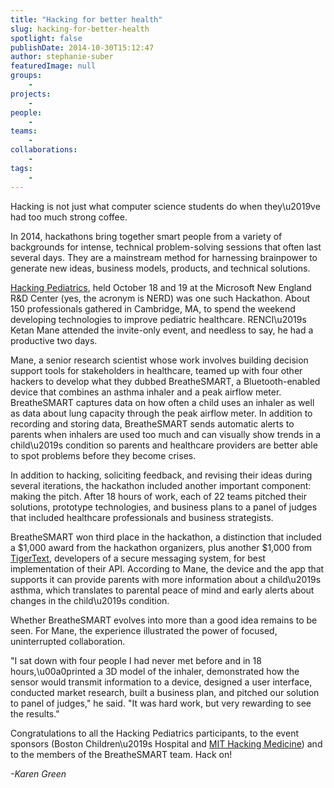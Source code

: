 ```yaml
---
title: "Hacking for better health"
slug: hacking-for-better-health
spotlight: false
publishDate: 2014-10-30T15:12:47
author: stephanie-suber
featuredImage: null
groups:
    - 
projects:
    - 
people:
    - 
teams: 
    - 
collaborations:
    - 
tags:
    - 
---
```

<p>Hacking is not just what computer science students do when they\u2019ve had too much strong coffee.</p>
<p>In 2014, hackathons bring together smart people from a variety of backgrounds for intense, technical problem-solving sessions that often last several days. They are a mainstream method for harnessing brainpower to generate new ideas, business models, products, and technical solutions.</p>
<p><a href="http://www.hackingpediatrics.com/">Hacking Pediatrics</a>, held October 18 and 19 at the Microsoft New England R&amp;D Center (yes, the acronym is NERD) was one such Hackathon. About 150 professionals gathered in Cambridge, MA, to spend the weekend developing technologies to improve pediatric healthcare. RENCI\u2019s Ketan Mane attended the invite-only event, and needless to say, he had a productive two days.<!--more--></p>
<p>Mane, a senior research scientist whose work involves building decision support tools for stakeholders in healthcare, teamed up with four other hackers to develop what they dubbed BreatheSMART, a Bluetooth-enabled device that combines an asthma inhaler and a peak airflow meter. BreatheSMART captures data on how often a child uses an inhaler as well as data about lung capacity through the peak airflow meter. In addition to recording and storing data, BreatheSMART sends automatic alerts to parents when inhalers are used too much and can visually show trends in a child\u2019s condition so parents and healthcare providers are better able to spot problems before they become crises.</p>
<p>In addition to hacking, soliciting feedback, and revising their ideas during several iterations, the hackathon included another important component: making the pitch. After 18 hours of work, each of 22 teams pitched their solutions, prototype technologies, and business plans to a panel of judges that included healthcare professionals and business strategists.</p>
<p>BreatheSMART won third place in the hackathon, a distinction that included a $1,000 award from the hackathon organizers, plus another $1,000 from <a href="http://www.tigertext.com/start/" target="_blank">TigerText</a>, developers of a secure messaging system, for best implementation of their API. According to Mane, the device and the app that supports it can provide parents with more information about a child\u2019s asthma, which translates to parental peace of mind and early alerts about changes in the child\u2019s condition.</p>
<p>Whether BreatheSMART evolves into more than a good idea remains to be seen. For Mane, the experience illustrated the power of focused, uninterrupted collaboration.</p>
<p>"I sat down with four people I had never met before and in 18 hours,\u00a0printed a 3D model of the inhaler, demonstrated how the sensor would transmit information to a device, designed a user interface, conducted market research, built a business plan, and pitched our solution to panel of judges," he said. "It was hard work, but very rewarding to see the results."</p>
<p>Congratulations to all the Hacking Pediatrics participants, to the event sponsors (Boston Children\u2019s Hospital and <a href="http://hackingmedicine.mit.edu/">MIT Hacking Medicine</a>) and to the members of the BreatheSMART team. Hack on!</p>
<p><em>-Karen Green</em></p>
<!-- AddThis Advanced Settings generic via filter on the_content --><!-- AddThis Share Buttons generic via filter on the_content -->
